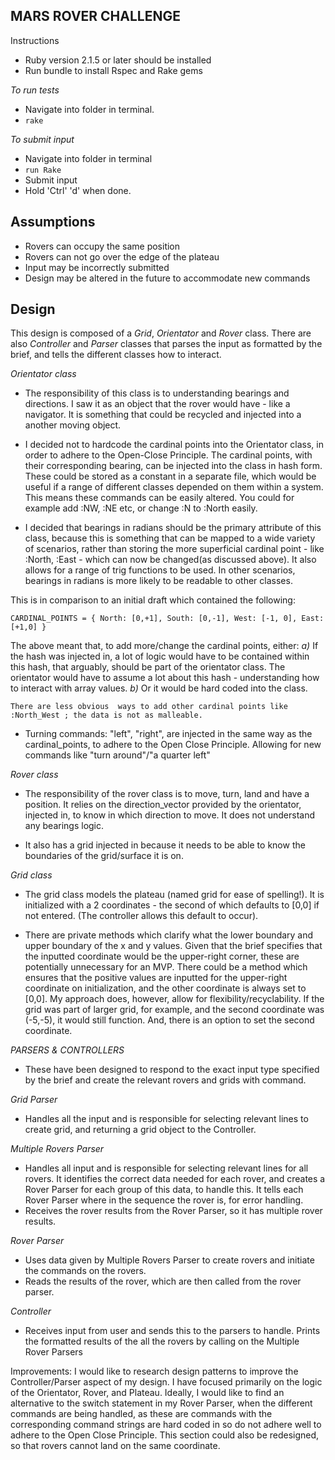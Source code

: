 MARS ROVER CHALLENGE
---

Instructions

- Ruby version 2.1.5 or later should be installed
- Run bundle to install Rspec and Rake gems

*To run tests*
- Navigate into folder in terminal.
- `rake`

*To submit input*
- Navigate into folder in terminal
- `run Rake`
- Submit input
- Hold 'Ctrl' 'd' when done.

Assumptions
---
- Rovers can occupy the same position
- Rovers can not go over the edge of the plateau
- Input may be incorrectly submitted
- Design may be altered in the future to accommodate new commands

Design
---

This design is composed of a *Grid*, *Orientator* and *Rover* class. There are also *Controller* and *Parser* classes that parses the input as formatted by the brief, and tells the different classes how to interact.

*Orientator class*

  *  The responsibility of this class is to understanding bearings and directions. I saw it as an object that the rover would have - like a navigator. It is something that could be recycled and injected into a another moving object.

  * I decided not to hardcode the cardinal points into the Orientator class, in order to adhere to the Open-Close Principle. The cardinal points, with their corresponding bearing, can be injected into the class in hash form. These could be stored as a constant in a separate file, which would be useful if a range of different classes depended on them within a system. This means these commands can be easily altered. You could for example add :NW, :NE etc, or change :N to :North easily.

  * I decided that bearings in radians should be the primary attribute of  this class, because this is something that can be mapped to a wide variety of scenarios, rather than storing the more superficial cardinal point - like :North, :East - which can now be changed(as discussed above). It also allows for a range of trig functions to be used. In other scenarios, bearings in radians is more likely to be readable to other classes.

  This is in comparison to an initial draft which contained the following:


  `CARDINAL_POINTS = {
  North: [0,+1],
  South: [0,-1],
  West: [-1, 0],
  East: [+1,0]
  }`

   The above meant that, to add more/change the cardinal points, either:
    *a)* If the hash was injected in, a lot of logic would have to be contained within this hash, that arguably, should be part of the orientator class. The orientator would have to assume a lot about this hash - understanding how to interact with array values.
    *b)* Or it would be hard coded into the class.

    There are less obvious  ways to add other cardinal points like :North_West ; the data is not as malleable.

  -  Turning commands: "left", "right", are injected in the same way as the cardinal_points, to adhere to the Open Close Principle. Allowing for new commands like "turn around"/"a quarter left"

*Rover class*

  -  The responsibility of the rover class is to move, turn, land and have a position. It relies on the direction_vector provided by the orientator, injected in, to know in which direction to move. It does not understand any bearings logic.

  - It also has a grid injected in because it needs to be able to know the boundaries of the grid/surface it is on.



*Grid class*
  - The grid class models the plateau (named grid for ease of spelling!). It is initialized with a 2 coordinates - the second of which defaults to [0,0] if not entered. (The controller allows this default to occur).

  - There are private methods which clarify what the lower boundary and upper boundary of the x and y values. Given that the brief specifies that the inputted coordinate would be the upper-right corner, these are potentially unnecessary for an MVP. There could be a method which ensures that the positive values are inputted for the upper-right coordinate on initialization, and the other coordinate is always set to [0,0].
   My approach does, however, allow for flexibility/recyclability. If the grid was part of larger grid, for example, and the second coordinate was (-5,-5), it would still function. And, there is an option to set the second coordinate.


*PARSERS & CONTROLLERS*

  - These have been designed to respond to the exact input type specified by the brief and create the relevant rovers and grids with command.

   *Grid Parser*
   - Handles all the input and is responsible for selecting relevant lines to create grid, and returning a grid object to the Controller.

   *Multiple Rovers Parser*
   - Handles all input and is responsible for selecting relevant lines for all rovers. It identifies the correct data needed for each rover, and creates a Rover Parser for each group of this data, to handle this. It tells each Rover Parser where in the sequence the rover is, for error handling.
   - Receives the rover results from the Rover Parser, so it has multiple rover results.

   *Rover Parser*
   - Uses data given by Multiple Rovers Parser to create rovers and initiate the commands on the rovers.
   - Reads the results of the rover, which are then called from the rover parser.

   *Controller*
   - Receives input from user and sends this to the parsers to handle. Prints the formatted results of the all the rovers by calling on the Multiple Rover Parsers

   Improvements: I would like to research design patterns to improve the Controller/Parser aspect of my design. I have focused primarily on the logic of the Orientator, Rover, and Plateau.
  Ideally, I would like to find an alternative to the switch statement in my Rover Parser, when the different commands are being handled, as these are commands with the corresponding command strings are hard coded in so do not adhere well to adhere to the Open Close Principle. This section could also be redesigned, so that rovers cannot land on the same coordinate.
